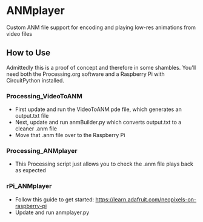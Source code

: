 # ANMplayer
Custom ANM file support for encoding and playing low-res animations from video files

## How to Use
Admittedly this is a proof of concept and therefore in some shambles. You'll need both the Processing.org software and a Raspberry Pi with CircuitPython installed. 

### Processing_VideoToANM
* First update and run the VideoToANM.pde file, which generates an output.txt file
* Next, update and run anmBuilder.py which converts output.txt to a cleaner .anm file
* Move that .anm file over to the Raspberry Pi

### Processing_ANMplayer
* This Processing script just allows you to check the .anm file plays back as expected

### rPi_ANMplayer
* Follow this guide to get started: https://learn.adafruit.com/neopixels-on-raspberry-pi
* Update and run anmplayer.py
